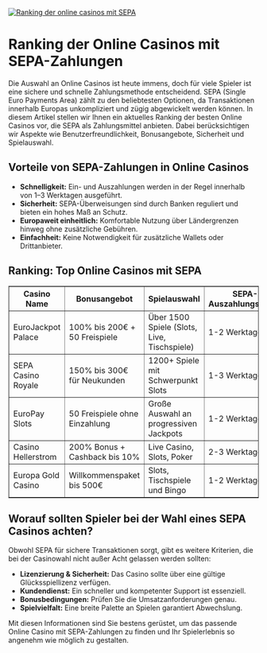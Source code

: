 [![Ranking der online casinos mit SEPA](https://123-caf.pages.dev/gitsignup.png)](https://vrmoo.ru/Bt82HjjY)

<h1>Ranking der Online Casinos mit SEPA-Zahlungen</h1> <p>Die Auswahl an Online Casinos ist heute immens, doch für viele Spieler ist eine sichere und schnelle Zahlungsmethode entscheidend. SEPA (Single Euro Payments Area) zählt zu den beliebtesten Optionen, da Transaktionen innerhalb Europas unkompliziert und zügig abgewickelt werden können. In diesem Artikel stellen wir Ihnen ein aktuelles Ranking der besten Online Casinos vor, die SEPA als Zahlungsmittel anbieten. Dabei berücksichtigen wir Aspekte wie Benutzerfreundlichkeit, Bonusangebote, Sicherheit und Spielauswahl.</p>  <h2>Vorteile von SEPA-Zahlungen in Online Casinos</h2> <ul>   <li><strong>Schnelligkeit:</strong> Ein- und Auszahlungen werden in der Regel innerhalb von 1–3 Werktagen ausgeführt.</li>   <li><strong>Sicherheit:</strong> SEPA-Überweisungen sind durch Banken reguliert und bieten ein hohes Maß an Schutz.</li>   <li><strong>Europaweit einheitlich:</strong> Komfortable Nutzung über Ländergrenzen hinweg ohne zusätzliche Gebühren.</li>   <li><strong>Einfachheit:</strong> Keine Notwendigkeit für zusätzliche Wallets oder Drittanbieter.</li> </ul>  <h2>Ranking: Top Online Casinos mit SEPA</h2> <table border="1" cellpadding="8" cellspacing="0" style="border-collapse: collapse; width: 100%;">   <thead>     <tr>       <th>Casino Name</th>       <th>Bonusangebot</th>       <th>Spielauswahl</th>       <th>SEPA-Auszahlungsdauer</th>       <th>Besonderheiten</th>     </tr>   </thead>   <tbody>     <tr>       <td>EuroJackpot Palace</td>       <td>100% bis 200€ + 50 Freispiele</td>       <td>Über 1500 Spiele (Slots, Live, Tischspiele)</td>       <td>1-2 Werktage</td>       <td>Mobiles Gaming & VIP-Programm</td>     </tr>     <tr>       <td>SEPA Casino Royale</td>       <td>150% bis 300€ für Neukunden</td>       <td>1200+ Spiele mit Schwerpunkt Slots</td>       <td>1-3 Werktage</td>       <td>24/7 Support & schnelle Auszahlung</td>     </tr>     <tr>       <td>EuroPay Slots</td>       <td>50 Freispiele ohne Einzahlung</td>       <td>Große Auswahl an progressiven Jackpots</td>       <td>1-2 Werktage</td>       <td>Exklusive Turniere und Events</td>     </tr>     <tr>       <td>Casino Hellerstrom</td>       <td>200% Bonus + Cashback bis 10%</td>       <td>Live Casino, Slots, Poker</td>       <td>2-3 Werktage</td>       <td>SEPA als Standardzahlmethode</td>     </tr>     <tr>       <td>Europa Gold Casino</td>       <td>Willkommenspaket bis 500€</td>       <td>Slots, Tischspiele und Bingo</td>       <td>1-2 Werktage</td>       <td>Reguliert & EU-lizenziert</td>     </tr>   </tbody> </table>  <h2>Worauf sollten Spieler bei der Wahl eines SEPA Casinos achten?</h2> <p>Obwohl SEPA für sichere Transaktionen sorgt, gibt es weitere Kriterien, die bei der Casinowahl nicht außer Acht gelassen werden sollten:</p> <ul>   <li><strong>Lizenzierung & Sicherheit:</strong> Das Casino sollte über eine gültige Glücksspiellizenz verfügen.</li>   <li><strong>Kundendienst:</strong> Ein schneller und kompetenter Support ist essenziell.</li>   <li><strong>Bonusbedingungen:</strong> Prüfen Sie die Umsatzanforderungen genau.</li>   <li><strong>Spielvielfalt:</strong> Eine breite Palette an Spielen garantiert Abwechslung.</li> </ul>  <p>Mit diesen Informationen sind Sie bestens gerüstet, um das passende Online Casino mit SEPA-Zahlungen zu finden und Ihr Spielerlebnis so angenehm wie möglich zu gestalten.</p>